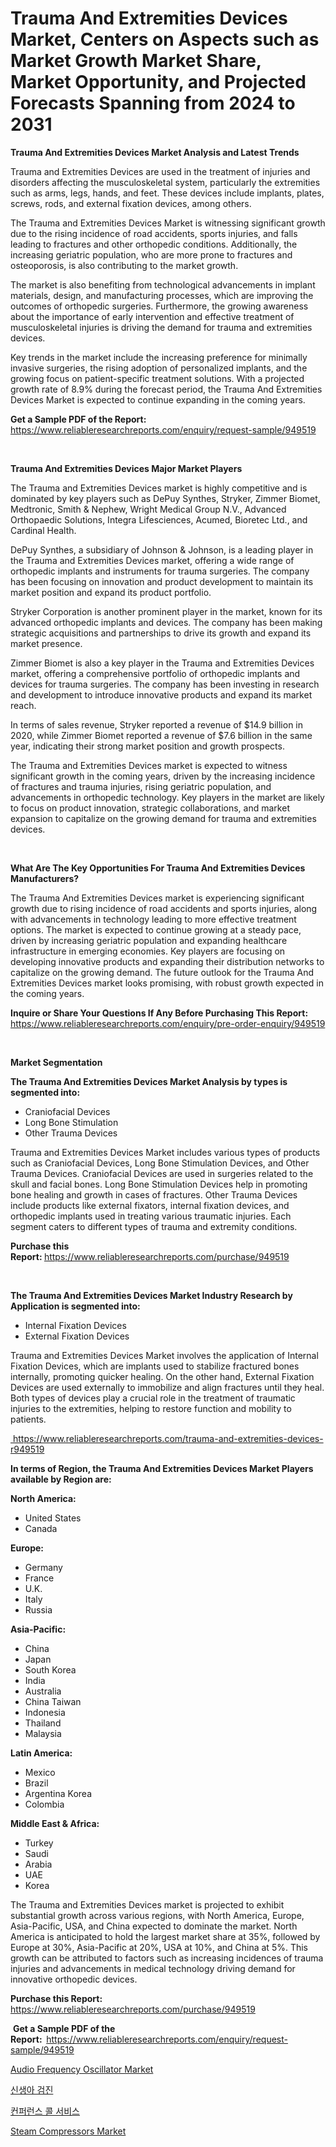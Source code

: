 <p><h1>Trauma And Extremities Devices Market, Centers on Aspects such as Market Growth Market Share, Market Opportunity, and Projected Forecasts Spanning from 2024 to 2031</h1></p><p><strong>Trauma And Extremities Devices Market Analysis and Latest Trends</strong></p>
<p><p>Trauma and Extremities Devices are used in the treatment of injuries and disorders affecting the musculoskeletal system, particularly the extremities such as arms, legs, hands, and feet. These devices include implants, plates, screws, rods, and external fixation devices, among others.</p><p>The Trauma and Extremities Devices Market is witnessing significant growth due to the rising incidence of road accidents, sports injuries, and falls leading to fractures and other orthopedic conditions. Additionally, the increasing geriatric population, who are more prone to fractures and osteoporosis, is also contributing to the market growth.</p><p>The market is also benefiting from technological advancements in implant materials, design, and manufacturing processes, which are improving the outcomes of orthopedic surgeries. Furthermore, the growing awareness about the importance of early intervention and effective treatment of musculoskeletal injuries is driving the demand for trauma and extremities devices.</p><p>Key trends in the market include the increasing preference for minimally invasive surgeries, the rising adoption of personalized implants, and the growing focus on patient-specific treatment solutions. With a projected growth rate of 8.9% during the forecast period, the Trauma And Extremities Devices Market is expected to continue expanding in the coming years.</p></p>
<p><strong>Get a Sample PDF of the Report:&nbsp;</strong> <a href="https://www.reliableresearchreports.com/enquiry/request-sample/949519">https://www.reliableresearchreports.com/enquiry/request-sample/949519</a></p>
<p>&nbsp;</p>
<p><strong>Trauma And Extremities Devices Major Market Players</strong></p>
<p><p>The Trauma and Extremities Devices market is highly competitive and is dominated by key players such as DePuy Synthes, Stryker, Zimmer Biomet, Medtronic, Smith & Nephew, Wright Medical Group N.V., Advanced Orthopaedic Solutions, Integra Lifesciences, Acumed, Bioretec Ltd., and Cardinal Health.</p><p>DePuy Synthes, a subsidiary of Johnson & Johnson, is a leading player in the Trauma and Extremities Devices market, offering a wide range of orthopedic implants and instruments for trauma surgeries. The company has been focusing on innovation and product development to maintain its market position and expand its product portfolio.</p><p>Stryker Corporation is another prominent player in the market, known for its advanced orthopedic implants and devices. The company has been making strategic acquisitions and partnerships to drive its growth and expand its market presence.</p><p>Zimmer Biomet is also a key player in the Trauma and Extremities Devices market, offering a comprehensive portfolio of orthopedic implants and devices for trauma surgeries. The company has been investing in research and development to introduce innovative products and expand its market reach.</p><p>In terms of sales revenue, Stryker reported a revenue of $14.9 billion in 2020, while Zimmer Biomet reported a revenue of $7.6 billion in the same year, indicating their strong market position and growth prospects.</p><p>The Trauma and Extremities Devices market is expected to witness significant growth in the coming years, driven by the increasing incidence of fractures and trauma injuries, rising geriatric population, and advancements in orthopedic technology. Key players in the market are likely to focus on product innovation, strategic collaborations, and market expansion to capitalize on the growing demand for trauma and extremities devices.</p></p>
<p>&nbsp;</p>
<p><strong>What Are The Key Opportunities For Trauma And Extremities Devices Manufacturers?</strong></p>
<p><p>The Trauma And Extremities Devices market is experiencing significant growth due to rising incidence of road accidents and sports injuries, along with advancements in technology leading to more effective treatment options. The market is expected to continue growing at a steady pace, driven by increasing geriatric population and expanding healthcare infrastructure in emerging economies. Key players are focusing on developing innovative products and expanding their distribution networks to capitalize on the growing demand. The future outlook for the Trauma And Extremities Devices market looks promising, with robust growth expected in the coming years.</p></p>
<p><strong>Inquire or Share Your Questions If Any Before Purchasing This Report:</strong> <a href="https://www.reliableresearchreports.com/enquiry/pre-order-enquiry/949519">https://www.reliableresearchreports.com/enquiry/pre-order-enquiry/949519</a></p>
<p>&nbsp;</p>
<p><strong>Market Segmentation</strong></p>
<p><strong>The Trauma And Extremities Devices Market Analysis by types is segmented into:</strong></p>
<p><ul><li>Craniofacial Devices</li><li>Long Bone Stimulation</li><li>Other Trauma Devices</li></ul></p>
<p><p>Trauma and Extremities Devices Market includes various types of products such as Craniofacial Devices, Long Bone Stimulation Devices, and Other Trauma Devices. Craniofacial Devices are used in surgeries related to the skull and facial bones. Long Bone Stimulation Devices help in promoting bone healing and growth in cases of fractures. Other Trauma Devices include products like external fixators, internal fixation devices, and orthopedic implants used in treating various traumatic injuries. Each segment caters to different types of trauma and extremity conditions.</p></p>
<p><strong>Purchase this Report:&nbsp;</strong><a href="https://www.reliableresearchreports.com/purchase/949519">https://www.reliableresearchreports.com/purchase/949519</a></p>
<p>&nbsp;</p>
<p><strong>The Trauma And Extremities Devices Market Industry Research by Application is segmented into:</strong></p>
<p><ul><li>Internal Fixation Devices</li><li>External Fixation Devices</li></ul></p>
<p><p>Trauma and Extremities Devices Market involves the application of Internal Fixation Devices, which are implants used to stabilize fractured bones internally, promoting quicker healing. On the other hand, External Fixation Devices are used externally to immobilize and align fractures until they heal. Both types of devices play a crucial role in the treatment of traumatic injuries to the extremities, helping to restore function and mobility to patients.</p></p>
<p><a href="https://www.reliableresearchreports.com/trauma-and-extremities-devices-r949519">&nbsp;https://www.reliableresearchreports.com/trauma-and-extremities-devices-r949519</a></p>
<p><strong>In terms of Region, the Trauma And Extremities Devices Market Players available by Region are:</strong></p>
<p>
    <p> <strong> North America: </strong>
        <ul>
            <li>United States</li>
            <li>Canada</li>
        </ul>
        </p> 
    <p> <strong> Europe: </strong>
        <ul>
            <li>Germany</li>
            <li>France</li>
            <li>U.K.</li>
            <li>Italy</li>
            <li>Russia</li>
        </ul>
        </p> 
    <p> <strong> Asia-Pacific: </strong>
        <ul>
            <li>China</li>
            <li>Japan</li>
            <li>South Korea</li>
            <li>India</li>
            <li>Australia</li>
            <li>China Taiwan</li>
            <li>Indonesia</li>
            <li>Thailand</li>
            <li>Malaysia</li>
        </ul>
        </p> 
    <p> <strong> Latin America: </strong>
        <ul>
            <li>Mexico</li>
            <li>Brazil</li>
            <li>Argentina Korea</li>
            <li>Colombia</li>
        </ul>
        </p> 
    <p> <strong> Middle East & Africa: </strong>
        <ul>
            <li>Turkey</li>
            <li>Saudi</li>
            <li>Arabia</li>
            <li>UAE</li>
            <li>Korea</li>
        </ul>
    </p>
    </p>
<p><p>The Trauma and Extremities Devices market is projected to exhibit substantial growth across various regions, with North America, Europe, Asia-Pacific, USA, and China expected to dominate the market. North America is anticipated to hold the largest market share at 35%, followed by Europe at 30%, Asia-Pacific at 20%, USA at 10%, and China at 5%. This growth can be attributed to factors such as increasing incidences of trauma injuries and advancements in medical technology driving demand for innovative orthopedic devices.</p></p>
<p><strong>Purchase this Report: </strong><a href="https://www.reliableresearchreports.com/purchase/949519">https://www.reliableresearchreports.com/purchase/949519</a></p>
<p>&nbsp;<strong>Get a Sample PDF of the Report:&nbsp;&nbsp;</strong><a href="https://www.reliableresearchreports.com/enquiry/request-sample/949519">https://www.reliableresearchreports.com/enquiry/request-sample/949519</a></p>
<p><strong></strong></p>
<p><p><a href="https://www.linkedin.com/pulse/audio-frequency-oscillator-market-outlook-industry-overview-xirxe?trackingId=cFfJDYTf%2FdCZdTHqlq8VBA%3D%3D">Audio Frequency Oscillator Market</a></p><p><a href="https://github.com/vseigx30c9a1j/Market-Research-Report-List-2/blob/main/477672849819.md">신생아 검진</a></p><p><a href="https://github.com/WilburKihn5676/Market-Research-Report-List-1/blob/main/591126549820.md">컨퍼런스 콜 서비스</a></p><p><a href="https://www.linkedin.com/pulse/decoding-steam-compressors-market-metrics-share-trends-xvjue?trackingId=yrAHJoLnhn8swJ4hT4HxGg%3D%3D">Steam Compressors Market</a></p></p>